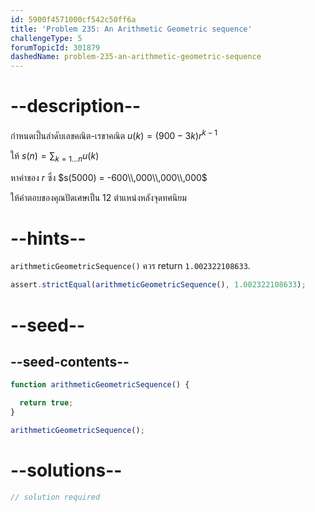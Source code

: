 ```yaml
---
id: 5900f4571000cf542c50ff6a
title: 'Problem 235: An Arithmetic Geometric sequence'
challengeType: 5
forumTopicId: 301879
dashedName: problem-235-an-arithmetic-geometric-sequence
---
```


# --description--

กำหนดเป็นลำดับเลขคณิต-เรขาคณิต $u(k) = (900 - 3k)r^{k - 1}$

ให้ $s(n) = \sum_{k=1 \ldots n} u(k)$

หาค่าของ $r$ ซึ่ง $s(5000) = -600\\,000\\,000\\,000$

ให้คำตอบของคุณปัดเศษเป็น 12 ตำแหน่งหลังจุดทศนิยม

# --hints--

`arithmeticGeometricSequence()` ควร return `1.002322108633`.

```js
assert.strictEqual(arithmeticGeometricSequence(), 1.002322108633);
```

# --seed--

## --seed-contents--

```js
function arithmeticGeometricSequence() {

  return true;
}

arithmeticGeometricSequence();
```

# --solutions--

```js
// solution required
```

